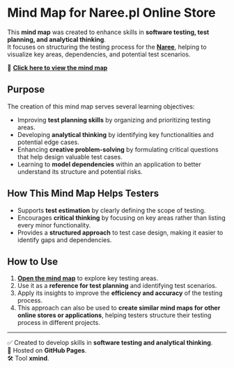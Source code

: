 # Mind Map for Naree.pl Online Store  

This **mind map** was created to enhance skills in **software testing, test planning, and analytical thinking**.  
It focuses on structuring the testing process for the **[Naree](https://naree.pl/pl/)**, helping to visualize key areas, dependencies, and potential test scenarios.  

🔗 **[Click here to view the mind map](https://ewewis.github.io/Mind-map/)**  

## Purpose  
The creation of this mind map serves several learning objectives:  
- Improving **test planning skills** by organizing and prioritizing testing areas.  
- Developing **analytical thinking** by identifying key functionalities and potential edge cases.  
- Enhancing **creative problem-solving** by formulating critical questions that help design valuable test cases.  
- Learning to **model dependencies** within an application to better understand its structure and potential risks.  

## How This Mind Map Helps Testers  
- Supports **test estimation** by clearly defining the scope of testing.  
- Encourages **critical thinking** by focusing on key areas rather than listing every minor functionality.  
- Provides a **structured approach** to test case design, making it easier to identify gaps and dependencies.  

## How to Use  
1. **[Open the mind map](https://ewewis.github.io/Mind-map/)** to explore key testing areas.  
2. Use it as a **reference for test planning** and identifying test scenarios.  
3. Apply its insights to improve the **efficiency and accuracy** of the testing process.
4. This approach can also be used to **create similar mind maps for other online stores or applications**, helping testers structure their testing process in different projects.

---

✅ Created to develop skills in **software testing and analytical thinking**.  
📌 Hosted on **GitHub Pages**.  
🛠️ Tool **xmind**.




